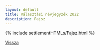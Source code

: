 ```yaml
---
layout: default
title: Választási névjegyzék 2022
description: Fajsz
---
```


{% include settlementHTMLs/Fajsz.html %}

[Vissza](../)